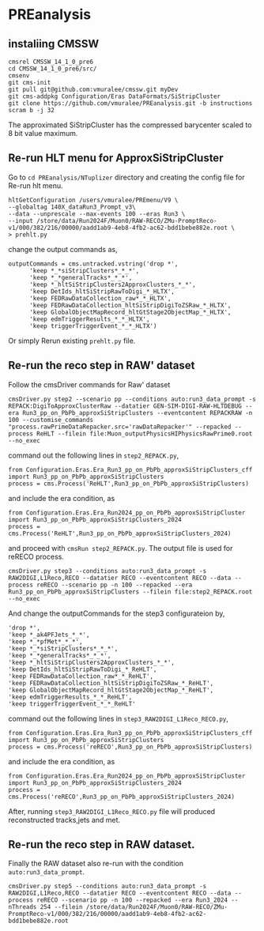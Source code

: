 # PREanalysis
## instaliing CMSSW

```
cmsrel CMSSW_14_1_0_pre6
cd CMSSW_14_1_0_pre6/src/
cmsenv
git cms-init
git pull git@github.com:vmuralee/cmssw.git myDev
git cms-addpkg Configuration/Eras DataFormats/SiStripCluster
git clone https://github.com/vmuralee/PREanalysis.git -b instructions
scram b -j 32

```
The approximated SiStripCluster has the compressed barycenter scaled to 8 bit value maximum. 
## Re-run HLT menu for ApproxSiStripCluster
Go to `cd PREanalysis/NTuplizer` directory and creating the config file for Re-run hlt menu.

```
hltGetConfiguration /users/vmuralee/PREmenu/V9 \
--globaltag 140X_dataRun3_Prompt_v3\
--data --unprescale --max-events 100 --eras Run3 \
--input /store/data/Run2024F/Muon0/RAW-RECO/ZMu-PromptReco-v1/000/382/216/00000/aadd1ab9-4eb8-4fb2-ac62-bdd1bebe882e.root \
> prehlt.py
```
change the output commands as,

```
outputCommands = cms.untracked.vstring('drop *',
      'keep *_*siStripClusters*_*_*',
      'keep *_*generalTracks*_*_*',
      'keep *_hltSiStripClusters2ApproxClusters_*_*',
      'keep DetIds_hltSiStripRawToDigi_*_HLTX',
      'keep FEDRawDataCollection_raw*_*_HLTX',
      'keep FEDRawDataCollection_hltSiStripDigiToZSRaw_*_HLTX',
      'keep GlobalObjectMapRecord_hltGtStage2ObjectMap_*_HLTX',
      'keep edmTriggerResults_*_*_HLTX',
      'keep triggerTriggerEvent_*_*_HLTX')

```
Or simply Rerun existing `prehlt.py` file.
## Re-run the reco step in RAW' dataset
Follow the cmsDriver commands for Raw' dataset
```
cmsDriver.py step2 --scenario pp --conditions auto:run3_data_prompt -s REPACK:DigiToApproxClusterRaw --datatier GEN-SIM-DIGI-RAW-HLTDEBUG --era Run3_pp_on_PbPb_approxSiStripClusters --eventcontent REPACKRAW -n 100 --customise_commands "process.rawPrimeDataRepacker.src='rawDataRepacker'" --repacked --process ReHLT --filein file:Muon_outputPhysicsHIPhysicsRawPrime0.root --no_exec 
```
command out the following lines in `step2_REPACK.py`,
```
from Configuration.Eras.Era_Run3_pp_on_PbPb_approxSiStripClusters_cff import Run3_pp_on_PbPb_approxSiStripClusters
process = cms.Process('ReHLT',Run3_pp_on_PbPb_approxSiStripClusters)
```
and include the era condition, as 

```
from Configuration.Eras.Era_Run2024_pp_on_PbPb_approxSiStripCluster import Run3_pp_on_PbPb_approxSiStripClusters_2024
process = cms.Process('ReHLT',Run3_pp_on_PbPb_approxSiStripClusters_2024)
```
and proceed with `cmsRun step2_REPACK.py`. The output file is used for reRECO process. 
```
cmsDriver.py step3 --conditions auto:run3_data_prompt -s RAW2DIGI,L1Reco,RECO --datatier RECO --eventcontent RECO --data --process reRECO --scenario pp -n 100 --repacked --era Run3_pp_on_PbPb_approxSiStripClusters --filein file:step2_REPACK.root --no_exec 
```
And change the outputCommands for the step3 configurateion by,
```
'drop *',
'keep *_ak4PFJets_*_*',
'keep *_*pfMet*_*_*',
'keep *_*siStripClusters*_*_*',
'keep *_*generalTracks*_*_*',
'keep *_hltSiStripClusters2ApproxClusters_*_*',
'keep DetIds_hltSiStripRawToDigi_*_ReHLT',
'keep FEDRawDataCollection_raw*_*_ReHLT',
'keep FEDRawDataCollection_hltSiStripDigiToZSRaw_*_ReHLT',
'keep GlobalObjectMapRecord_hltGtStage2ObjectMap_*_ReHLT',
'keep edmTriggerResults_*_*_ReHLT',
'keep triggerTriggerEvent_*_*_ReHLT'
```
command out the following lines in `step3_RAW2DIGI_L1Reco_RECO.py`,
```
from Configuration.Eras.Era_Run3_pp_on_PbPb_approxSiStripClusters_cff import Run3_pp_on_PbPb_approxSiStripClusters
process = cms.Process('reRECO',Run3_pp_on_PbPb_approxSiStripClusters)
```
and include the era condition, as 

```
from Configuration.Eras.Era_Run2024_pp_on_PbPb_approxSiStripCluster import Run3_pp_on_PbPb_approxSiStripClusters_2024
process = cms.Process('reRECO',Run3_pp_on_PbPb_approxSiStripClusters_2024)
```
After, running `step3_RAW2DIGI_L1Reco_RECO.py` file will produced reconstructed tracks,jets and met. 

## Re-run the reco step in RAW dataset.

Finally the RAW dataset also re-run with the condition `auto:run3_data_prompt`. 
```
cmsDriver.py step5 --conditions auto:run3_data_prompt -s RAW2DIGI,L1Reco,RECO --datatier RECO --eventcontent RECO --data --process reRECO --scenario pp -n 100 --repacked --era Run3_2024 --nThreads 254 --filein /store/data/Run2024F/Muon0/RAW-RECO/ZMu-PromptReco-v1/000/382/216/00000/aadd1ab9-4eb8-4fb2-ac62-bdd1bebe882e.root
```
